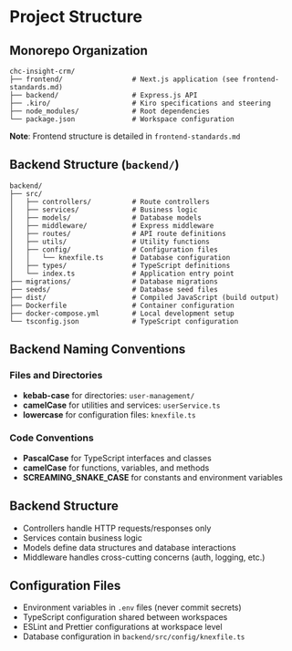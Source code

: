 # Project Structure

## Monorepo Organization

```
chc-insight-crm/
├── frontend/                 # Next.js application (see frontend-standards.md)
├── backend/                  # Express.js API
├── .kiro/                    # Kiro specifications and steering
├── node_modules/             # Root dependencies
└── package.json              # Workspace configuration
```

**Note**: Frontend structure is detailed in `frontend-standards.md`

## Backend Structure (`backend/`)

```
backend/
├── src/
│   ├── controllers/          # Route controllers
│   ├── services/             # Business logic
│   ├── models/               # Database models
│   ├── middleware/           # Express middleware
│   ├── routes/               # API route definitions
│   ├── utils/                # Utility functions
│   ├── config/               # Configuration files
│   │   └── knexfile.ts       # Database configuration
│   ├── types/                # TypeScript definitions
│   └── index.ts              # Application entry point
├── migrations/               # Database migrations
├── seeds/                    # Database seed files
├── dist/                     # Compiled JavaScript (build output)
├── Dockerfile                # Container configuration
├── docker-compose.yml        # Local development setup
└── tsconfig.json             # TypeScript configuration
```

## Backend Naming Conventions

### Files and Directories
- **kebab-case** for directories: `user-management/`
- **camelCase** for utilities and services: `userService.ts`
- **lowercase** for configuration files: `knexfile.ts`

### Code Conventions
- **PascalCase** for TypeScript interfaces and classes
- **camelCase** for functions, variables, and methods
- **SCREAMING_SNAKE_CASE** for constants and environment variables

## Backend Structure
- Controllers handle HTTP requests/responses only
- Services contain business logic
- Models define data structures and database interactions
- Middleware handles cross-cutting concerns (auth, logging, etc.)

## Configuration Files

- Environment variables in `.env` files (never commit secrets)
- TypeScript configuration shared between workspaces
- ESLint and Prettier configurations at workspace level
- Database configuration in `backend/src/config/knexfile.ts`